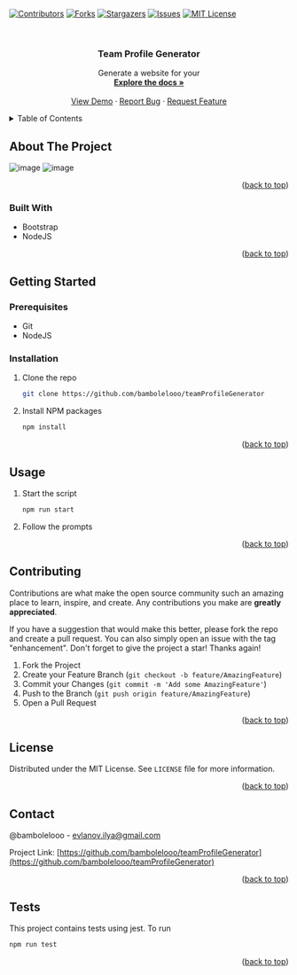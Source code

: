 <!-- Improved compatibility of back to top link: See: https://github.com/othneildrew/Best-README-Template/pull/73 -->
<a name="readme-top"></a>
<!--
*** Thanks for checking out the Best-README-Template. If you have a suggestion
*** that would make this better, please fork the repo and create a pull request
*** or simply open an issue with the tag "enhancement".
*** Don't forget to give the project a star!
*** Thanks again! Now go create something AMAZING! :D
-->



<!-- PROJECT SHIELDS -->
<!--
*** I'm using markdown "reference style" links for readability.
*** Reference links are enclosed in brackets [ ] instead of parentheses ( ).
*** See the bottom of this document for the declaration of the reference variables
*** for contributors-url, forks-url, etc. This is an optional, concise syntax you may use.
*** https://www.markdownguide.org/basic-syntax/#reference-style-links
-->
[![Contributors][contributors-shield]][contributors-url]
[![Forks][forks-shield]][forks-url]
[![Stargazers][stars-shield]][stars-url]
[![Issues][issues-shield]][issues-url]
[![MIT License][license-shield]][license-url]



<!-- PROJECT LOGO -->
<br />
<div align="center">

<h3 align="center">Team Profile Generator</h3>

  <p align="center">
    Generate a website for your
    <br />
    <a href="https://github.com/bambolelooo/teamProfileGenerator"><strong>Explore the docs »</strong></a>
    <br />
    <br />
    <a href="https://github.com/bambolelooo/teamProfileGenerator">View Demo</a>
    ·
    <a href="https://github.com/bambolelooo/teamProfileGenerator/issues">Report Bug</a>
    ·
    <a href="https://github.com/bambolelooo/teamProfileGenerator/issues">Request Feature</a>
  </p>
</div>



<!-- TABLE OF CONTENTS -->
<details>
  <summary>Table of Contents</summary>
  <ol>
    <li>
      <a href="#about-the-project">About The Project</a>
      <ul>
        <li><a href="#built-with">Built With</a></li>
      </ul>
    </li>
    <li>
      <a href="#getting-started">Getting Started</a>
      <ul>
        <li><a href="#prerequisites">Prerequisites</a></li>
        <li><a href="#installation">Installation</a></li>
      </ul>
    </li>
    <li><a href="#usage">Usage</a></li>
    <li><a href="#roadmap">Roadmap</a></li>
    <li><a href="#contributing">Contributing</a></li>
    <li><a href="#license">License</a></li>
    <li><a href="#contact">Contact</a></li>
    <li><a href="#acknowledgments">Acknowledgments</a></li>
  </ol>
</details>



<!-- ABOUT THE PROJECT -->
## About The Project

![image](https://user-images.githubusercontent.com/63548697/209899311-205a8b08-33cd-4808-ab32-1c71402950a9.png)
![image](https://user-images.githubusercontent.com/63548697/209899356-a01d0b37-0f1c-4402-b976-e5b9a2fbd6ff.png)





<p align="right">(<a href="#readme-top">back to top</a>)</p>



### Built With


* Bootstrap
* NodeJS


<p align="right">(<a href="#readme-top">back to top</a>)</p>



<!-- GETTING STARTED -->
## Getting Started


### Prerequisites

* Git
* NodeJS

### Installation

1. Clone the repo
   ```sh
   git clone https://github.com/bambolelooo/teamProfileGenerator
   ```
2. Install NPM packages
   ```sh
   npm install
   ```

<p align="right">(<a href="#readme-top">back to top</a>)</p>



<!-- USAGE EXAMPLES -->
## Usage
1. Start the script
   ```sh
   npm run start
   ```
2. Follow the prompts


<p align="right">(<a href="#readme-top">back to top</a>)</p>






<!-- CONTRIBUTING -->
## Contributing

Contributions are what make the open source community such an amazing place to learn, inspire, and create. Any contributions you make are **greatly appreciated**.

If you have a suggestion that would make this better, please fork the repo and create a pull request. You can also simply open an issue with the tag "enhancement".
Don't forget to give the project a star! Thanks again!

1. Fork the Project
2. Create your Feature Branch (`git checkout -b feature/AmazingFeature`)
3. Commit your Changes (`git commit -m 'Add some AmazingFeature'`)
4. Push to the Branch (`git push origin feature/AmazingFeature`)
5. Open a Pull Request

<p align="right">(<a href="#readme-top">back to top</a>)</p>



<!-- LICENSE -->
## License

Distributed under the MIT License. See `LICENSE` file for more information.

<p align="right">(<a href="#readme-top">back to top</a>)</p>



<!-- CONTACT -->
## Contact

@bambolelooo - evlanov.ilya@gmail.com

Project Link: [https://github.com/bambolelooo/teamProfileGenerator](https://github.com/bambolelooo/teamProfileGenerator)


<p align="right">(<a href="#readme-top">back to top</a>)</p>



<!-- Tests -->
## Tests
This project contains tests using jest. To run
```sh
npm run test
```

<p align="right">(<a href="#readme-top">back to top</a>)</p>



<!-- MARKDOWN LINKS & IMAGES -->
<!-- https://www.markdownguide.org/basic-syntax/#reference-style-links -->
[contributors-shield]: https://img.shields.io/github/contributors/bambolelooo/teamProfileGenerator.svg?style=for-the-badge
[contributors-url]: https://github.com/bambolelooo/teamProfileGenerator/graphs/contributors
[forks-shield]: https://img.shields.io/github/forks/bambolelooo/teamProfileGenerator.svg?style=for-the-badge
[forks-url]: https://github.com/bambolelooo/teamProfileGenerator/network/members
[stars-shield]: https://img.shields.io/github/stars/bambolelooo/teamProfileGenerator.svg?style=for-the-badge
[stars-url]: https://github.com/bambolelooo/teamProfileGenerator/stargazers
[issues-shield]: https://img.shields.io/github/issues/bambolelooo/teamProfileGenerator.svg?style=for-the-badge
[issues-url]: https://github.com/bambolelooo/teamProfileGenerator/issues
[license-shield]: https://img.shields.io/github/license/bambolelooo/teamProfileGenerator.svg?style=for-the-badge
[license-url]: https://github.com/bambolelooo/teamProfileGenerator/blob/master/LICENSE
[linkedin-shield]: https://img.shields.io/badge/-LinkedIn-black.svg?style=for-the-badge&logo=linkedin&colorB=555
[linkedin-url]: https://linkedin.com/in/linkedin_username
[product-screenshot]: images/screenshot.png
[Next.js]: https://img.shields.io/badge/next.js-000000?style=for-the-badge&logo=nextdotjs&logoColor=white
[Next-url]: https://nextjs.org/
[React.js]: https://img.shields.io/badge/React-20232A?style=for-the-badge&logo=react&logoColor=61DAFB
[React-url]: https://reactjs.org/
[Vue.js]: https://img.shields.io/badge/Vue.js-35495E?style=for-the-badge&logo=vuedotjs&logoColor=4FC08D
[Vue-url]: https://vuejs.org/
[Angular.io]: https://img.shields.io/badge/Angular-DD0031?style=for-the-badge&logo=angular&logoColor=white
[Angular-url]: https://angular.io/
[Svelte.dev]: https://img.shields.io/badge/Svelte-4A4A55?style=for-the-badge&logo=svelte&logoColor=FF3E00
[Svelte-url]: https://svelte.dev/
[Laravel.com]: https://img.shields.io/badge/Laravel-FF2D20?style=for-the-badge&logo=laravel&logoColor=white
[Laravel-url]: https://laravel.com
[Bootstrap.com]: https://img.shields.io/badge/Bootstrap-563D7C?style=for-the-badge&logo=bootstrap&logoColor=white
[Bootstrap-url]: https://getbootstrap.com
[JQuery.com]: https://img.shields.io/badge/jQuery-0769AD?style=for-the-badge&logo=jquery&logoColor=white
[JQuery-url]: https://jquery.com 
